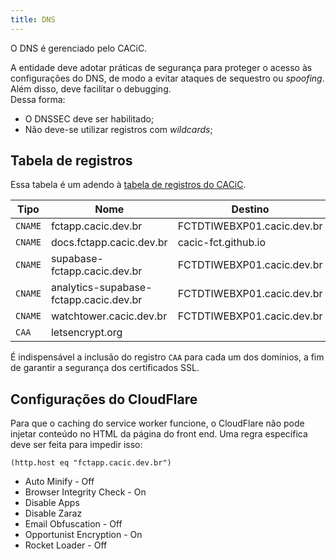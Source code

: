 ```yaml
---
title: DNS
---
```


O DNS é gerenciado pelo CACiC.

A entidade deve adotar práticas de segurança para proteger o acesso às configurações do DNS, de modo a evitar ataques de sequestro ou _spoofing_. Além disso, deve facilitar o debugging.  
Dessa forma:

- O DNSSEC deve ser habilitado;
- Não deve-se utilizar registros com _wildcards_;

## Tabela de registros

Essa tabela é um adendo à [tabela de registros do CACiC](https://cacic.dev.br/docs/Dom%C3%ADnio/DNS/Registros%20DNS).

| Tipo    | Nome                                   | Destino             | Proxy |
| ------- | -------------------------------------- | ------------------- | ----- |
| `CNAME` | fctapp.cacic.dev.br                    | FCTDTIWEBXP01.cacic.dev.br    | Sim   |
| `CNAME` | docs.fctapp.cacic.dev.br               | cacic-fct.github.io | Não   |
| `CNAME` | supabase-fctapp.cacic.dev.br           | FCTDTIWEBXP01.cacic.dev.br    | Sim   |
| `CNAME` | analytics-supabase-fctapp.cacic.dev.br | FCTDTIWEBXP01.cacic.dev.br    | Sim   |
| `CNAME` | watchtower.cacic.dev.br                | FCTDTIWEBXP01.cacic.dev.br    | Sim   |
| `CAA`   | letsencrypt.org                        |                     | -     |

É indispensável a inclusão do registro `CAA` para cada um dos domínios, a fim de garantir a segurança dos certificados SSL.

## Configurações do CloudFlare

Para que o caching do service worker funcione, o CloudFlare não pode injetar conteúdo no HTML da página do front end. Uma regra específica deve ser feita para impedir isso:

```
(http.host eq "fctapp.cacic.dev.br")
```

- Auto Minify - Off
- Browser Integrity Check - On
- Disable Apps
- Disable Zaraz
- Email Obfuscation - Off
- Opportunist Encryption - On
- Rocket Loader - Off
